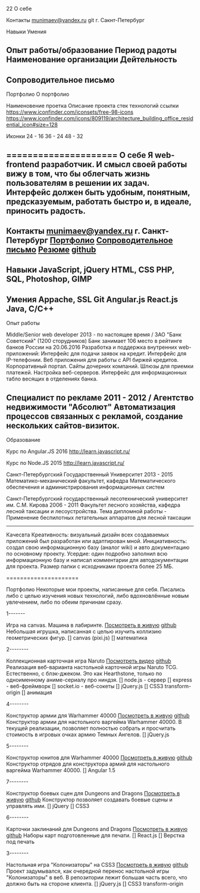 22
О себе

Контакты
munimaev@yandex.ru
git
г. Сакнт-Петербург

Навыки
Умения

Опыт работы/образование
Период радоты
Наименование организации
Дейтельность
----
Сопроводительное письмо
----
Портфолио
О портфолио

Наименовение проетка
Описание проекта 
стек технологий
ссылки
https://www.iconfinder.com/iconsets/free-98-icons
https://www.iconfinder.com/icons/809119/architecture_building_office_residential_icon#size=128

Иконки
24 - 16
36 - 24
48 - 32

=====================
О себе
Я web-frontend разработчик. И смысл своей работы вижу в том, что бы облегчать жизнь пользователям в решении их задач. Интерфейс должен быть удобным, понятным, предсказуемым, работать быстро и, в идеале, приносить радость.
---------------------
Контакты
<a href="mailto:munimaev@yandex.ru">munimaev@yandex.ru</a>
г. Санкт-Петербург
<a href="portfolio.html">Портфолио</a>
<a href="coverletter.html">Сопроводительное  письмо</a>
<a href="resume.html">Резюме</a>
<a href="https://github.com/munimaev">github</a>
---------------------
Навыки
JavaScript, jQuery
HTML, CSS
PHP,
SQL,
Photoshop, GIMP
---------------------
Умения
Appache, SSL
Git
Angular.js
React.js
Java, C/C++
---------------------
Опыт работы


Middle/Senior web developer
2013 - по настоящее время / ЗАО "Банк Советский" (1200 сторудников)
Банк занимает 106 место в рейтинге банков России на 20.06.2016
Разработка и поддержка внутренних web-приложений:
Интерфейс для подачи заявок на кредит.
Интерфейс для IP-телефонии.
Веб приложения для работы с API биржей кредитов.
Корпоративный портал.
Сайты дочерних компаний.
Шлюзы для приемки платежей.
Настройка веб-серверов.
Интерфейс для информационных табло весящих в отделениях банка.




Специалист по рекламе
2011 - 2012 / Агентство недвижимости "Абсолют"
Автоматизация процессов связанных с рекламой, создание нескольких сайтов-визиток.
--------------
Образование

Курс по Angular.JS
2016 http://learn.javascript.ru/

Курс по Node.JS
2015 http://learn.javascript.ru/

Санкт-Петербургский Государственный Университет
2013 - 2015 
Математико-механический факультет, кафедра Математического обеспечения и администрирования информационных систем

Санкт-Петербургский государственный лесотехнический университет им. С.М. Кирова
2006 - 2011
Факультет лесного хозяйства, кафедра лесной таксации и лесоустройства. Тема дипломной работы - Применение беспилотных летательных аппаратов для лесной таксации 

----------

Качесвта
Креативность: визуальный дизайн всех создаваемых приложений был разработан или адаптирован мной.
Инициативность: создал свою информационную базу (аналог wiki) и авто документацию по основному проекту.
Усердие: один подробно заполнил всю информационную базу и написал комментарии для автодокументации для проекта. Размер папки с исходниками проекта более 25 МБ.


=====================

Портфолио
Некоторые мои проекты, написанные для себя. Писались либо с целью изучения новых технологий, либо вдохновлённые новым увлечением, либо по обеим причинам сразу.

1-------

Игра на canvas. Машина в лабиринте.
<a href="https://munimaev.github.io/collision-maze/">Посмотреть в живую</a> 
<a href="https://github.com/munimaev/collision-maze">github</a>
Небольшая игрушка, написанная с целью изучить коллизию геометрических фигур.
[] canvas (pixi.js)
[] математика

2--------


Коллекционная  карточная игра Naruto
<a href="https://youtu.be/1dUdnpgcreI">Посмотреть видео</a> 
<a href="https://github.com/munimaev/TCG">github</a>
Реализация веб-варианта настольной карточной игры Naruto TCG. Естественно, с блэк-джеком. Это как Hearthstone, только по одноименному аниме-сериалу про ниндзя.
[] node.js - сервер
[] express - веб-фреймворк
[] socket.io - веб-сокеты
[] jQuery.js 
[] CSS3 transform-origin 
[] анимация

4--------

Конструктор армии для Warhammer 40000
<a href="http://munimaev.github.io/Warhammer40K-builder/">Посмотреть в живую</a> 
<a href="https://github.com/munimaev/Warhammer40K-builder">github</a>
Конструктор армии для настольного варгейма Warhammer 40000. В текущей реализации, позволяет полностью собрать и просчитать стоимость в игровых очках армию Темных Ангелов.
[] jQuery.js 

5--------

Конструктор юнитов для Warhammer 40000
<a href="https://munimaev.github.io/Warhammer40K-unitmaster/index.html">Посмотреть в живую</a> 
<a href="https://github.com/munimaev/Warhammer40K-unitmaster">github</a>
Конструктор отрядов для конструктора армий для настольного варгейма Warhammer 40000.
[] Angular 1.5

7--------

Конструктор боевых сцен для Dungeons and Dragons
<a href="https://munimaev.github.io/DND5E-cards/">Посмотреть в живую</a> 
<a href="https://github.com/munimaev/DND5E-cards">github</a>
Конструктор позволяет создавать боевые сцены и управлять ими.
[] jQuery 
[] CSS3

6--------

Карточки заклинаний для Dungeons and Dragons
<a href="https://munimaev.github.io/DND5E-cards/">Посмотреть в живую</a> 
<a href="https://github.com/munimaev/DND5E-cards">github</a>
Наборы карт подготовленные для печати.
[] React.js
[] Верстка под печать


3--------

Настольная игра "Колонизаторы" на CSS3
<a href="http://munimaev.github.io/catan/">Посмотреть в живую</a> 
<a href="https://github.com/munimaev/catan">github</a>
Проект задумывался, как очередной перенос настольной игры "Колонизаторы" в веб. В репозитории лежит большая часть всего, что должно быть на стороне клиента.
[] jQuery.js 
[] CSS3 transform-origin 
